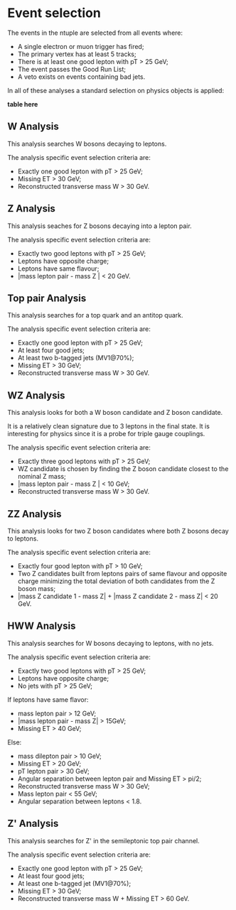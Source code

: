 # Event selection

The events in the ntuple are selected from all events where:

* A single electron or muon trigger has fired;
* The primary vertex has at least 5 tracks;
* There is at least one good lepton with pT > 25 GeV;
* The event passes the Good Run List;
* A veto exists on events containing bad jets.

In all of these analyses a standard selection on physics objects is applied:

**table here**

## W Analysis

This analysis searches W bosons decaying to leptons. 

The analysis specific event selection criteria are:

* Exactly one good lepton with pT > 25 GeV; 
* Missing ET > 30 GeV;
* Reconstructed transverse mass W > 30 GeV.


## Z Analysis

This analysis seaches for Z bosons decaying into a lepton pair. 

The analysis specific event selection criteria are:

* Exactly two good leptons with pT > 25 GeV; 
* Leptons have opposite charge;
* Leptons have same flavour; 
* |mass lepton pair - mass Z | < 20 GeV.


## Top pair Analysis

This analysis searches for a top quark and an antitop quark.

The analysis specific event selection criteria are:

* Exactly one good lepton with pT > 25 GeV; 
* At least four good jets;
* At least two b-tagged jets (MV1@70%);
* Missing ET > 30 GeV;
* Reconstructed transverse mass W > 30 GeV.

## WZ Analysis

This analysis looks for both a W boson candidate and Z boson candidate.

It is a relatively clean signature due to 3 leptons in the final state.  It is interesting for physics since it is a probe for triple gauge couplings.

The analysis specific event selection criteria are:

* Exactly three good leptons with pT > 25 GeV;
* WZ candidate is chosen by finding the Z boson candidate closest to the nominal Z mass;
* |mass lepton pair -  mass Z | < 10 GeV;
* Reconstructed transverse mass W > 30 GeV.


## ZZ Analysis



This analysis looks for two Z boson candidates where both Z bosons decay to leptons.  

The analysis specific event selection criteria are:

* Exactly four good lepton with pT > 10 GeV;
* Two Z candidates built from leptons pairs of same flavour and opposite charge minimizing the total deviation of both candidates from the Z boson mass;
* |mass Z candidate 1 - mass Z| + |mass Z candidate 2 - mass Z| < 20 GeV.

## HWW Analysis

This analysis searches for W bosons decaying to leptons, with no jets.

The analysis specific event selection criteria are:

* Exactly two good leptons with pT > 25 GeV;
* Leptons have opposite charge;
* No jets with pT > 25 GeV;
 
If leptons have same flavor:
* mass lepton pair > 12 GeV;
* |mass lepton pair - mass Z| > 15GeV;
* Missing ET > 40 GeV;
 
Else:
* mass dilepton pair > 10 GeV;
* Missing ET > 20 GeV;
* pT lepton pair > 30 GeV;
* Angular separation between lepton pair and Missing ET > pi/2;
* Reconstructed transverse mass W > 30 GeV;
* Mass lepton pair < 55 GeV;
* Angular separation between leptons < 1.8.

## Z' Analysis

This analysis searches for Z' in the semileptonic top pair channel.

The analysis specific event selection criteria are:

* Exactly one good lepton with pT > 25 GeV;
* At least four good jets;
* At least one b-tagged jet (MV1@70%); 
* Missing ET > 30 GeV;
* Reconstructed transverse mass W + Missing ET > 60 GeV.